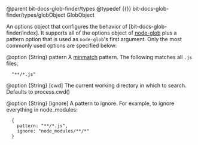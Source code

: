 @parent bit-docs-glob-finder/types
@typedef {{}} bit-docs-glob-finder/types/globObject GlobObject

An options object that configures the behavior of
[bit-docs-glob-finder/index]. It supports all of the options object of
[node-glob](https://github.com/isaacs/node-glob) plus a pattern option that
is used as `node-glob`'s first argument. Only the most commonly used options
are specified below:

  @option {String} pattern A [minmatch](https://github.com/isaacs/minimatch)
  pattern. The following matches all `.js` files:

      "**/*.js"

  @option {String} [cwd] The current working directory in which to search.
  Defaults to process.cwd()

  @option {String} [ignore] A pattern to ignore. For example, to ignore
  everything in node_modules:

      {
        pattern: "**/*.js",
        ignore: "node_modules/**/*"
      }
